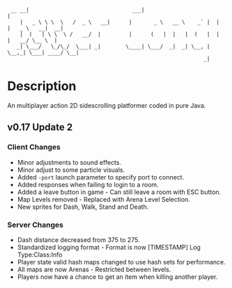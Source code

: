 ```
 __ __|                                 ___|                                          |   
    |   _ \ \ \  \   /  _ \   __|      |       _ \   __ \    _` |  |   |   _ \   __|  __| 
    |  (   | \ \  \ /   __/  |         |      (   |  |   |  (   |  |   |   __/ \__ \  |   
   _| \___/   \_/\_/  \___| _|        \____| \___/  _|  _| \__, | \__,_| \___| ____/ \__| 
                                                               _|                         
```

# Description
An multiplayer action 2D sidescrolling platformer coded in pure Java.

## v0.17 Update 2
### Client Changes
* Minor adjustments to sound effects.
* Minor adjust to some particle visuals.
* Added `-port` launch parameter to specify port to connect.
* Added responses when failing to login to a room.
* Added a leave button in game - Can still leave a room with ESC button.
* Map Levels removed - Replaced with Arena Level Selection.
* New sprites for Dash, Walk, Stand and Death.

### Server Changes
* Dash distance decreased from 375 to 275.
* Standardized logging format - Format is now [TIMESTAMP] Log Type:Class:Info
* Player state valid hash maps changed to use hash sets for performance.
* All maps are now Arenas - Restricted between levels.
* Players now have a chance to get an item when killing another player.